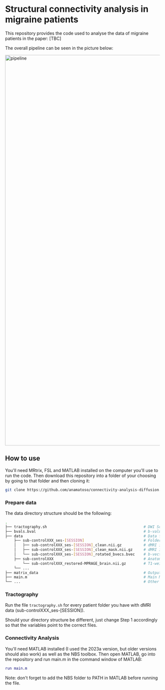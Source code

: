 # Structural connectivity analysis in migraine patients

This repository provides the code used to analyse the data of migraine patients in the paper: [TBC]

The overall pipeline can be seen in the picture below:

<img width="1267" alt="pipeline" src="https://github.com/anamatoso/connectivity-analysis-diffusion/assets/78906907/8a960a21-a836-41f2-aa18-b04db62963f6">

## How to use 

You'll need MRtrix, FSL and MATLAB installed on the computer you'll use to run the code. Then download this repository into a folder of your choosing by going to that folder and then cloning it:
```bash
git clone https://github.com/anamatoso/connectivity-analysis-diffusion.git
```

### Prepare data
The data directory structure should be the following:
```bash
.
├── tractography.sh                                            # DWI Script
├── bvals.bval                                                 # b-values file
├── data                                                       # Data folder
    ├── sub-controlXXX_ses-[SESSION]                           # Folder with the dMRI files
    │   ├── sub-controlXXX_ses-[SESSION]_clean.nii.gz          # dMRI image (already preprocessed)
    │   ├── sub-controlXXX_ses-[SESSION]_clean_mask.nii.gz     # dMRI image mask 
    │   └── sub-controlXXX_ses-[SESSION]_rotated_bvecs.bvec    # b-vectors
    ├── sub-controlXXX                                         # Anatomic imge folder
        └── sub-controlXXX_restored-MPRAGE_brain.nii.gz        # T1-weighted image
    └── ...
├── matrix_data                                                # Output data folder (created automatically)
├── main.m                                                     # Main MATLAB Script
└── ...                                                        # Other MATLAB files and folders
```

### Tractography
Run the file `tractography.sh` for every patient folder you have with dMRI data (sub-controlXXX_ses-[SESSION]).

Should your directory structure be different, just change Step 1 accordingly so that the variables point to the correct files.

### Connectivity Analysis
You'll need MATLAB installed (I used the 2023a version, but older versions should also work) as well as the NBS toolbox.
Then open MATLAB, go into the repository and run main.m in the command window of MATLAB:
```MATLAB
run main.m
```
Note: don't forget to add the NBS folder to PATH in MATLAB before running the file.
